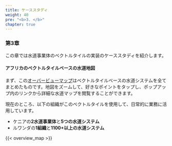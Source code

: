 ```yaml
---
title: ケーススタディ
weight: 40
pre: "<b>3. </b>"
chapter: true
---
```


### 第3章

この章では水道事業体のベクトルタイルの実装のケーススタディを紹介します。

#### アフリカのベクトルタイルベースの水道地図
まず、この[オーバービューマップ](https://watergis.github.io/water-map)はベクトルタイルベースの水道システムを全てまとめたものです。地図をズームして、好きなポイントをタップし、ポップアップ内のリンクから詳細な水道マップを閲覧することができます。 

現在のところ、以下の組織がこのベクトルタイルを使用して、日常的に業務に活用しています。
- ケニアの**2水道事業体**と**5つの水道システム**
- ルワンダの**1組織**と**1100+以上の水道システム**

{{< overview_map >}}